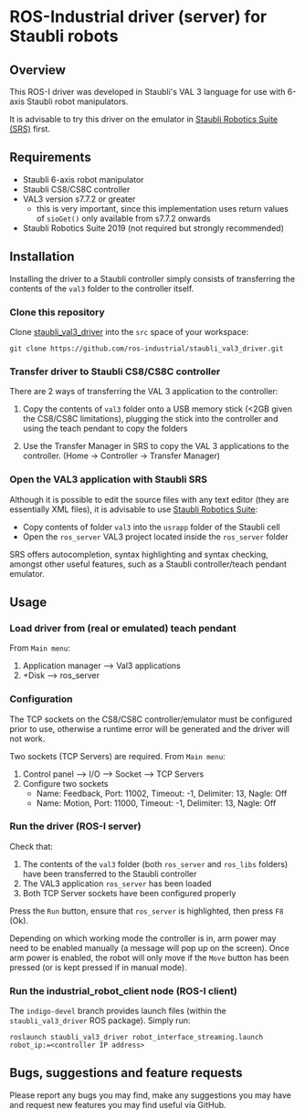 # ROS-Industrial driver (server) for Staubli robots

## Overview

This ROS-I driver was developed in Staubli's VAL 3 language for use with 6-axis Staubli robot manipulators.

It is advisable to try this driver on the emulator in [Staubli Robotics Suite (SRS)](https://www.staubli.com/en-us/robotics/product-range/robot-software/pc-robot-programming-srs/) first.


## Requirements

* Staubli 6-axis robot manipulator
* Staubli CS8/CS8C controller
* VAL3 version s7.7.2 or greater
  * this is very important, since this implementation uses return values of `sioGet()`
    only available from s7.7.2 onwards
* Staubli Robotics Suite 2019 (not required but strongly recommended)

## Installation

Installing the driver to a Staubli controller simply consists of transferring the contents of the `val3` folder to the controller itself.

### Clone this repository

Clone [staubli_val3_driver](https://github.com/ros-industrial/staubli_val3_driver) into the `src` space of your workspace:

```shell
git clone https://github.com/ros-industrial/staubli_val3_driver.git
```

### Transfer driver to Staubli CS8/CS8C controller

There are 2 ways of transferring the VAL 3 application to the controller:

1. Copy the contents of `val3` folder onto a USB memory stick (<2GB given the CS8/CS8C limitations), plugging the stick into the controller and using the teach pendant to copy the folders

1. Use the Transfer Manager in SRS to copy the VAL 3 applications to the controller. (Home -> Controller -> Transfer Manager)

### Open the VAL3 application with Staubli SRS

Although it is possible to edit the source files with any text editor (they are essentially XML files), it is advisable to use [Staubli Robotics Suite](https://www.staubli.com/en-us/robotics/product-range/robot-software/pc-robot-programming-srs/):

* Copy contents of folder `val3` into the `usrapp` folder of the Staubli cell
* Open the `ros_server` VAL3 project located inside the `ros_server` folder

SRS offers autocompletion, syntax highlighting and syntax checking, amongst other useful features, such as a Staubli controller/teach pendant emulator. 

## Usage

### Load driver from (real or emulated) teach pendant

From `Main menu`:

1. Application manager --> Val3 applications
2. +Disk --> ros_server

### Configuration

The TCP sockets on the CS8/CS8C controller/emulator must be configured prior to use, otherwise a runtime error will be generated and the driver will not work.

Two sockets (TCP Servers) are required. From `Main menu`:

1. Control panel --> I/O --> Socket --> TCP Servers
2. Configure two sockets
   * Name: Feedback, Port: 11002, Timeout: -1, Delimiter: 13, Nagle: Off
   * Name: Motion, Port: 11000, Timeout: -1, Delimiter: 13, Nagle: Off

### Run the driver (ROS-I server)

Check that:

1. The contents of the `val3` folder (both `ros_server` and `ros_libs` folders)
have been transferred to the Staubli controller
2. The VAL3 application `ros_server` has been loaded
3. Both TCP Server sockets have been configured properly

Press the `Run` button, ensure that `ros_server` is highlighted, then press `F8` (Ok).

Depending on which working mode the controller is in, arm power may need to be enabled manually (a message will pop up on the screen).
Once arm power is enabled, the robot will only move if the `Move` button has been pressed (or is kept pressed if in manual mode).

### Run the industrial_robot_client node (ROS-I client)

The `indigo-devel` branch provides launch files (within the `staubli_val3_driver` ROS package). Simply run:

```shell
roslaunch staubli_val3_driver robot_interface_streaming.launch robot_ip:=<controller IP address>
```

## Bugs, suggestions and feature requests

Please report any bugs you may find, make any suggestions you may have and request new features you may find useful via GitHub.
